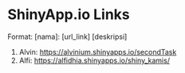 # ShinyApp.io Links
Format: [nama]: [url_link] [deskripsi]
1. Alvin: https://alvinium.shinyapps.io/secondTask
2. Alfi: https://alfidhia.shinyapps.io/shiny_kamis/
